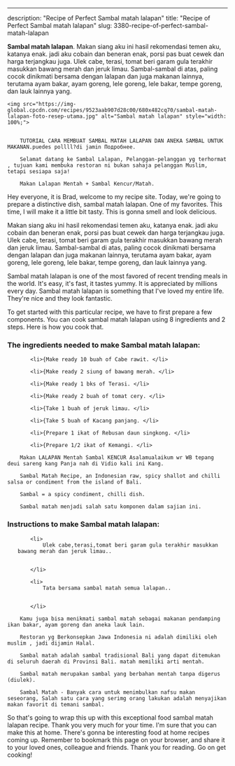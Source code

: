 ---
description: "Recipe of Perfect Sambal matah lalapan"
title: "Recipe of Perfect Sambal matah lalapan"
slug: 3380-recipe-of-perfect-sambal-matah-lalapan

<p>
	<strong>Sambal matah lalapan</strong>. 
	Makan siang aku ini hasil rekomendasi temen aku, katanya enak. jadi aku cobain dan beneran enak, porsi pas buat cewek dan harga terjangkau juga. Ulek cabe, terasi, tomat beri garam gula terakhir masukkan bawang merah dan jeruk limau. Sambal-sambal di atas, paling cocok dinikmati bersama dengan lalapan dan juga makanan lainnya, terutama ayam bakar, ayam goreng, lele goreng, lele bakar, tempe goreng, dan lauk lainnya yang.
</p>
<p>
	
	<img src="https://img-global.cpcdn.com/recipes/9523aab907d28c00/680x482cq70/sambal-matah-lalapan-foto-resep-utama.jpg" alt="Sambal matah lalapan" style="width: 100%;">
	
	
		TUTORIAL CARA MEMBUAT SAMBAL MATAH LALAPAN DAN ANEKA SAMBAL UNTUK MAKANAN.puedes pollll?di jamin Подробнее.
	
		Selamat datang ke Sambal Lalapan, Pelanggan-pelanggan yg terhormat , tujuan kami membuka restoran ni bukan sahaja pelanggan Muslim, tetapi sesiapa saja!
	
		Makan Lalapan Mentah + Sambal Kencur/Matah.
	
</p>
<p>
	Hey everyone, it is Brad, welcome to my recipe site. Today, we're going to prepare a distinctive dish, sambal matah lalapan. One of my favorites. This time, I will make it a little bit tasty. This is gonna smell and look delicious.
</p>
	
<p>
	Makan siang aku ini hasil rekomendasi temen aku, katanya enak. jadi aku cobain dan beneran enak, porsi pas buat cewek dan harga terjangkau juga. Ulek cabe, terasi, tomat beri garam gula terakhir masukkan bawang merah dan jeruk limau. Sambal-sambal di atas, paling cocok dinikmati bersama dengan lalapan dan juga makanan lainnya, terutama ayam bakar, ayam goreng, lele goreng, lele bakar, tempe goreng, dan lauk lainnya yang.
</p>
<p>
	Sambal matah lalapan is one of the most favored of recent trending meals in the world. It's easy, it's fast, it tastes yummy. It is appreciated by millions every day. Sambal matah lalapan is something that I've loved my entire life. They're nice and they look fantastic.
</p>

<p>
To get started with this particular recipe, we have to first prepare a few components. You can cook sambal matah lalapan using 8 ingredients and 2 steps. Here is how you cook that.
</p>

<h3>The ingredients needed to make Sambal matah lalapan:</h3>

<ol>
	
		<li>{Make ready 10 buah of Cabe rawit. </li>
	
		<li>{Make ready 2 siung of bawang merah. </li>
	
		<li>{Make ready 1 bks of Terasi. </li>
	
		<li>{Make ready 2 buah of tomat cery. </li>
	
		<li>{Take 1 buah of jeruk limau. </li>
	
		<li>{Take 5 buah of Kacang panjang. </li>
	
		<li>{Prepare 1 ikat of Rebusan daun singkong. </li>
	
		<li>{Prepare 1/2 ikat of Kemangi. </li>
	
</ol>
<p>
	
		Makan LALAPAN Mentah Sambal KENCUR Asalamualaikum wr WB tepang deui sareng kang Panja nah di Vidio kali ini Kang.
	
		Sambal Matah Recipe, an Indonesian raw, spicy shallot and chilli salsa or condiment from the island of Bali.
	
		Sambal = a spicy condiment, chilli dish.
	
		Sambal matah menjadi salah satu komponen dalam sajian ini.
	
</p>

<h3>Instructions to make Sambal matah lalapan:</h3>

<ol>
	
		<li>
			Ulek cabe,terasi,tomat beri garam gula terakhir masukkan bawang merah dan jeruk limau..
			
			
		</li>
	
		<li>
			Tata bersama sambal matah semua lalapan..
			
			
		</li>
	
</ol>

<p>
	
		Kamu juga bisa menikmati sambal matah sebagai makanan pendamping ikan bakar, ayam goreng dan aneka lauk lain.
	
		Restoran yg Berkonsepkan Jawa Indonesia ni adalah dimiliki oleh muslim , jadi dijamin Halal.
	
		Sambal matah adalah sambal tradisional Bali yang dapat ditemukan di seluruh daerah di Provinsi Bali. matah memiliki arti mentah.
	
		Sambal matah merupakan sambal yang berbahan mentah tanpa digerus (diulek).
	
		Sambal Matah - Banyak cara untuk menimbulkan nafsu makan seseorang, Salah satu cara yang serimg orang lakukan adalah menyajikan makan favorit di temani sambal.
	
</p>

<p>
	So that's going to wrap this up with this exceptional food sambal matah lalapan recipe. Thank you very much for your time. I'm sure that you can make this at home. There's gonna be interesting food at home recipes coming up. Remember to bookmark this page on your browser, and share it to your loved ones, colleague and friends. Thank you for reading. Go on get cooking!
</p>

